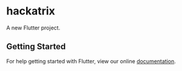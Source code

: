 # hackatrix

A new Flutter project.

## Getting Started

For help getting started with Flutter, view our online
[documentation](https://flutter.io/).
